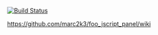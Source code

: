 [![Build Status](https://dev.azure.com/marc2k3/fb2k/_apis/build/status/marc2k3.foo_jscript_panel?branchName=master)](https://dev.azure.com/marc2k3/fb2k/_build/latest?definitionId=4&branchName=master)

https://github.com/marc2k3/foo_jscript_panel/wiki
